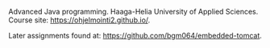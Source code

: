 Advanced Java programming. Haaga-Helia University of Applied Sciences. Course site: https://ohjelmointi2.github.io/.

Later assignments found at: https://github.com/bgm064/embedded-tomcat.
